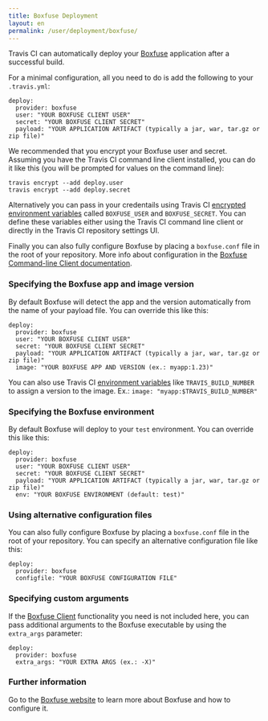 ```yaml
---
title: Boxfuse Deployment
layout: en
permalink: /user/deployment/boxfuse/
---
```


Travis CI can automatically deploy your [Boxfuse](https://boxfuse.com/) application after a successful build.

For a minimal configuration, all you need to do is add the following to your `.travis.yml`:

```
deploy:
  provider: boxfuse
  user: "YOUR BOXFUSE CLIENT USER"
  secret: "YOUR BOXFUSE CLIENT SECRET"
  payload: "YOUR APPLICATION ARTIFACT (typically a jar, war, tar.gz or zip file)"
```

We recommended that you encrypt your Boxfuse user and secret. Assuming you have the Travis CI command line client installed, you can do it like this (you will be prompted for values on the command line):

```
travis encrypt --add deploy.user
travis encrypt --add deploy.secret
```

Alternatively you can pass in your credentails using Travis CI [encrypted environment variables](/user/environment-variables/#Encrypted-Variables) called `BOXFUSE_USER` and `BOXFUSE_SECRET`. You can define these variables either using the Travis CI command line client or directly in the Travis CI repository settings UI.

Finally you can also fully configure Boxfuse by placing a `boxfuse.conf` file in the root of your repository. More info about configuration in the [Boxfuse Command-line Client documentation](https://boxfuse.com/docs/commandline/).

### Specifying the Boxfuse app and image version

By default Boxfuse will detect the app and the version automatically from the name of your payload file. You can override this like this:

```
deploy:
  provider: boxfuse
  user: "YOUR BOXFUSE CLIENT USER"
  secret: "YOUR BOXFUSE CLIENT SECRET"
  payload: "YOUR APPLICATION ARTIFACT (typically a jar, war, tar.gz or zip file)"
  image: "YOUR BOXFUSE APP AND VERSION (ex.: myapp:1.23)"
```

You can also use Travis CI [environment variables](/user/environment-variables) like `TRAVIS_BUILD_NUMBER` to assign a version to the image. Ex.: `image: "myapp:$TRAVIS_BUILD_NUMBER"`

### Specifying the Boxfuse environment

By default Boxfuse will deploy to your `test` environment. You can override this like this:

```
deploy:
  provider: boxfuse
  user: "YOUR BOXFUSE CLIENT USER"
  secret: "YOUR BOXFUSE CLIENT SECRET"
  payload: "YOUR APPLICATION ARTIFACT (typically a jar, war, tar.gz or zip file)"
  env: "YOUR BOXFUSE ENVIRONMENT (default: test)"
```

### Using alternative configuration files

You can also fully configure Boxfuse by placing a `boxfuse.conf` file in the root of your repository. You can specify an alternative configuration file like this:

```
deploy:
  provider: boxfuse
  configfile: "YOUR BOXFUSE CONFIGURATION FILE"
```

### Specifying custom arguments

If the [Boxfuse Client](https://boxfuse.com/docs/commandline) functionality you need is not included here, you can pass additional arguments to the Boxfuse executable by using the `extra_args` parameter:

```
deploy:
  provider: boxfuse
  extra_args: "YOUR EXTRA ARGS (ex.: -X)"
```

### Further information

Go to the [Boxfuse website](https://boxfuse.com) to learn more about Boxfuse and how to configure it.

